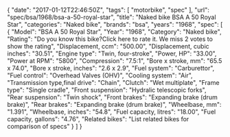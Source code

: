 {
    "date": "2017-01-12T22:46:50Z",
    "tags": [
        "motorbike",
        "spec"
    ],
    "url": "spec\/bsa\/1968\/bsa-a-50-royal-star",
    "title": "Naked bike BSA A 50 Royal Star",
    "categories": "Naked bike",
    "brands": "bsa",
    "years": "1968",
    "spec": [
        {
            "Model": "BSA A 50 Royal Star",
            "Year": "1968",
            "Category": "Naked bike",
            "Rating": "Do you know this bike?Click here to rate it. We miss 2 votes to show the rating",
            "Displacement, ccm": "500.00",
            "Displacement, cubic inches": "30.51",
            "Engine type": "Twin, four-stroke",
            "Power, HP": "33.00",
            "Power at RPM": "5800",
            "Compression": "7.5:1",
            "Bore x stroke, mm": "65.5 x 74.0",
            "Bore x stroke, inches": "2.6 x 2.9",
            "Fuel system": "Carburettor",
            "Fuel control": "Overhead Valves (OHV)",
            "Cooling system": "Air",
            "Transmission type,final drive": "Chain",
            "Clutch": "Wet multiplate",
            "Frame type": "Single cradle",
            "Front suspension": "Hydralic telescopic forks",
            "Rear suspension": "Twin shock",
            "Front brakes": "Expanding brake (drum brake)",
            "Rear brakes": "Expanding brake (drum brake)",
            "Wheelbase, mm": "1.391",
            "Wheelbase, inches": "54.8",
            "Fuel capacity, litres": "18.00",
            "Fuel capacity, gallons": "4.76",
            "Related bikes": "List related bikes for comparison of specs"
        }
    ]
}